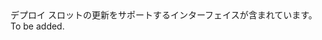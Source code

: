 <Namespace Name="Microsoft.Azure.Management.AppService.Fluent.DeploymentSlot.Update">
  <Docs>
    <summary>デプロイ スロットの更新をサポートするインターフェイスが含まれています。</summary> 
    <remarks>To be added.</remarks>
  </Docs>
</Namespace>
